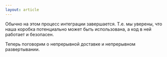 ```yaml
---
layout: article
---
```

Обычно на этом процесс интеграции завершается. Т.е. мы уверены, что наша коробка потенциально может быть использована, а код в ней работает и безопасен.

Теперь поговорим о непрерывной доставке и непрерывном развертывании.
